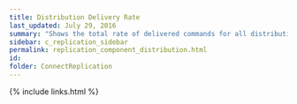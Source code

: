 ```yaml
---
title: Distribution Delivery Rate
last_updated: July 29, 2016
summary: "Shows the total rate of delivered commands for all distribution agents."
sidebar: c_replication_sidebar
permalink: replication_component_distribution.html
id: 
folder: ConnectReplication
---
```


{% include links.html %}
